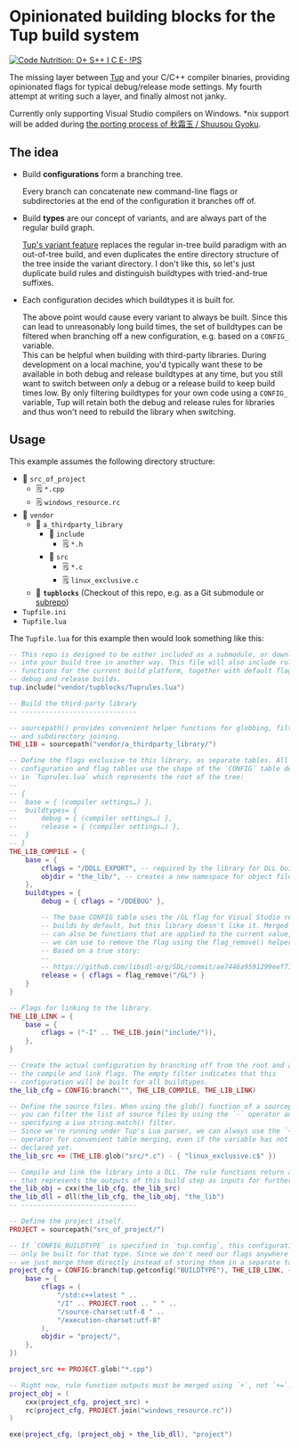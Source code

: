 # Opinionated building blocks for the Tup build system

[![Code Nutrition: O+ S++ I C E- !PS](http://code.grevit.net:8084/badge/O%2B_S%2B%2B_I_C_E-___!PS)](http://code.grevit.net:8084/facts/O%2B_S%2B%2B_I_C_E-___!PS)

The missing layer between [Tup](https://gittup.org/tup) and your C/C++ compiler binaries, providing opinionated flags for typical debug/release mode settings.
My fourth attempt at writing such a layer, and finally almost not janky.

Currently only supporting Visual Studio compilers on Windows.
*nix support will be added during [the porting process of 秋霜玉 / Shuusou Gyoku](https://github.com/nmlgc/ssg/issues/42).

## The idea

* Build **configurations** form a branching tree.

  Every branch can concatenate new command-line flags or subdirectories at the end of the configuration it branches off of.

* Build **types** are our concept of variants, and are always part of the regular build graph.

  [Tup's variant feature](https://gittup.org/tup/manual.html#lbAL) replaces the regular in-tree build paradigm with an out-of-tree build, and even duplicates the entire directory structure of the tree inside the variant directory.
  I don't like this, so let's just duplicate build rules and distinguish buildtypes with tried-and-true suffixes.

* Each configuration decides which buildtypes it is built for.

  The above point would cause every variant to always be built.
  Since this can lead to unreasonably long build times, the set of buildtypes can be filtered when branching off a new configuration, e.g. based on a `CONFIG_` variable.\
  This can be helpful when building with third-party libraries.
  During development on a local machine, you'd typically want these to be available in both debug and release buildtypes at any time, but you still want to switch between *only* a debug or a release build to keep build times low.
  By only filtering buildtypes for your own code using a `CONFIG_` variable, Tup will retain both the debug and release rules for libraries and thus won't need to rebuild the library when switching.

## Usage

This example assumes the following directory structure:

* 📂 `src_of_project`
  * 🗒️ `*.cpp`
  * 🗒️ `windows_resource.rc`
* 📂 `vendor`
  * 📂 `a_thirdparty_library`
    * 📂 `include`
      * 🗒️ `*.h`
    * 📂 `src`
      * 🗒️ `*.c`
      * 🗒️ `linux_exclusive.c`
  * 📁 **`tupblocks`** (Checkout of this repo, e.g. as a Git submodule or [subrepo](https://github.com/ingydotnet/git-subrepo))
* `Tupfile.ini`
* `Tupfile.lua`

The `Tupfile.lua` for this example then would look something like this:

```lua
-- This repo is designed to be either included as a submodule, or downloaded
-- into your build tree in another way. This file will also include rule
-- functions for the current build platform, together with default flags for
-- debug and release builds.
tup.include("vendor/tupblocks/Tuprules.lua")

-- Build the third-party library
-- -----------------------------

-- sourcepath() provides convenient helper functions for globbing, filtering,
-- and subdirectory joining.
THE_LIB = sourcepath("vendor/a_thirdparty_library/")

-- Define the flags exclusive to this library, as separate tables. All of these
-- configuration and flag tables use the shape of the `CONFIG` table declared
-- in `Tuprules.lua` which represents the root of the tree:
--
-- {
-- 	base = { (compiler settings…) },
-- 	buildtypes= {
-- 		debug = { (compiler settings…) },
-- 		release = { (compiler settings…) },
-- 	}
-- }
THE_LIB_COMPILE = {
	base = {
		cflags = "/DDLL_EXPORT", -- required by the library for DLL builds
		objdir = "the_lib/", -- creates a new namespace for object files
	},
	buildtypes = {
		debug = { cflags = "/DDEBUG" },

		-- The base CONFIG table uses the /GL flag for Visual Studio release
		-- builds by default, but this library doesn't like it. Merged settings
		-- can also be functions that are applied to the current value, which
		-- we can use to remove the flag using the flag_remove() helper.
		-- Based on a true story:
		--
		-- https://github.com/libsdl-org/SDL/commit/ae7446a9591299eef719f82403c
		release = { cflags = flag_remove("/GL") }
	}
}

-- Flags for linking to the library.
THE_LIB_LINK = {
	base = {
		cflags = ("-I" .. THE_LIB.join("include/")),
	},
}

-- Create the actual configuration by branching off from the root and adding
-- the compile and link flags. The empty filter indicates that this
-- configuration will be built for all buildtypes.
the_lib_cfg = CONFIG:branch("", THE_LIB_COMPILE, THE_LIB_LINK)

-- Define the source files. When using the glob() function of a sourcepath(),
-- you can filter the list of source files by using the `-` operator and
-- specifying a Lua string.match() filter.
-- Since we're running under Tup's Lua parser, we can always use the `+=`
-- operator for convenient table merging, even if the variable has not been
-- declared yet.
the_lib_src += (THE_LIB.glob("src/*.c") - { "linux_exclusive.c$" })

-- Compile and link the library into a DLL. The rule functions return a table
-- that represents the outputs of this build step as inputs for further steps.
the_lib_obj = cxx(the_lib_cfg, the_lib_src)
the_lib_dll = dll(the_lib_cfg, the_lib_obj, "the_lib")
-- -----------------------------

-- Define the project itself.
PROJECT = sourcepath("src_of_project/")

-- If `CONFIG_BUILDTYPE` is specified in `tup.config`, this configuration will
-- only be built for that type. Since we don't need our flags anywhere else,
-- we just merge them directly instead of storing them in a separate table.
project_cfg = CONFIG:branch(tup.getconfig("BUILDTYPE"), THE_LIB_LINK, {
	base = {
		cflags = (
			"/std:c++latest " ..
			"/I" .. PROJECT.root .. " " ..
			"/source-charset:utf-8 " ..
			"/execution-charset:utf-8"
		),
		objdir = "project/",
	},
})

project_src += PROJECT.glob("*.cpp")

-- Right now, rule function outputs must be merged using `+`, not `+=`.
project_obj = (
	cxx(project_cfg, project_src) +
	rc(project_cfg, PROJECT.join("windows_resource.rc"))
)

exe(project_cfg, (project_obj + the_lib_dll), "project")
```
